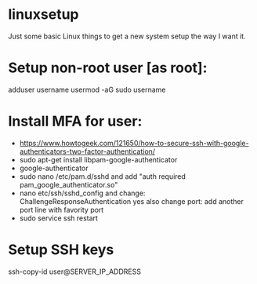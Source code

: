 # linuxsetup
Just some basic Linux things to get a new system setup the way I want it.


# Setup non-root user [as root]:
adduser username
usermod -aG sudo username

# Install MFA for user:
* https://www.howtogeek.com/121650/how-to-secure-ssh-with-google-authenticators-two-factor-authentication/
* sudo apt-get install libpam-google-authenticator
* google-authenticator
* sudo nano /etc/pam.d/sshd and add "auth required pam_google_authenticator.so"
* nano etc/ssh/sshd_config and change: ChallengeResponseAuthentication yes
     also change port: add another port line with favority port
* sudo service ssh restart

# Setup SSH keys
ssh-copy-id user@SERVER_IP_ADDRESS
